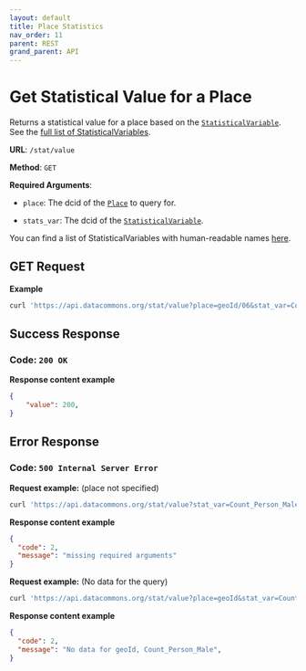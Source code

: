 ```yaml
---
layout: default
title: Place Statistics
nav_order: 11
parent: REST
grand_parent: API
---
```


# Get Statistical Value for a Place

Returns a statistical value for a place based on the
[`StatisticalVariable`](https://datacommons.org/browser/StatisticalVariable).
See the [full list of StatisticalVariables](/statistical_variables.html).

**URL**: `/stat/value`

**Method**: `GET`

**Required Arguments**:

* `place`: The dcid of the [`Place`](https://datacommons.org/browser/Place) to query for.

* `stats_var`: The dcid of the [`StatisticalVariable`](https://datacommons.org/browser/StatisticalVariable).

You can find a list of StatisticalVariables with human-readable names [here](/statistical_variables.html).

## GET Request

**Example**

```bash
curl 'https://api.datacommons.org/stat/value?place=geoId/06&stat_var=Count_Person_Male'
```

## Success Response

### **Code**: `200 OK`

**Response content example**

```json
{
    "value": 200,
}
```

## Error Response

### **Code**: `500 Internal Server Error`

**Request example:** (place not specified)

```bash
curl 'https://api.datacommons.org/stat/value?stat_var=Count_Person_Male'
```

**Response content example**

```json
{
  "code": 2,
  "message": "missing required arguments"
}
```

**Request example:** (No data for the query)

```bash
curl 'https://api.datacommons.org/stat/value?place=geoId&stat_var=Count_Person_Male'
```

**Response content example**

```json
{
  "code": 2,
  "message": "No data for geoId, Count_Person_Male",
}
```

